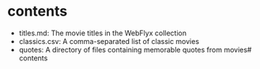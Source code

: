 # contents

- titles.md: The movie titles in the WebFlyx collection
- classics.csv: A comma-separated list of classic movies
- quotes: A directory of files containing memorable quotes from movies# contents



